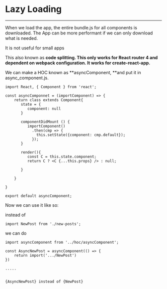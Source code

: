 # Lazy Loading

---

When we load the app, the entire bundle.js for all components is downloaded. The App can be more performant if we can only download what is needed. 

It is not useful for small apps

This also known as **code splitting. This only works for React router 4 and dependent on webpack configuration. It works for create-react-app.**



We can make a HOC known as **asyncComponent, **and put it in async\_component.js. 

```
import React, { Component } from 'react'; 

const asyncComponnet = (importComponent) => {
    return class extends Component{
       state = { 
          component: null
       }
       
       componentDidMount () {
          importComponent()
            .then(cmp => {
              this.setState({component: cmp.default});
            });
       }
       
       render(){
          const C = this.state.component; 
          return C ? <C {...this.props} /> : null;
       
       }
    
    }
    
}

export default asyncComponent;
```

Now we can use it like so: 

instead of 

```
import NewPost from './new-posts';
```

we can do 

```
import asyncComponent from '../hoc/asyncComponent';

const AsyncNewPost = asyncComponent(() => {
    return import('.../NewPost')
})

.....


{AsyncNewPost} instead of {NewPost}
```













